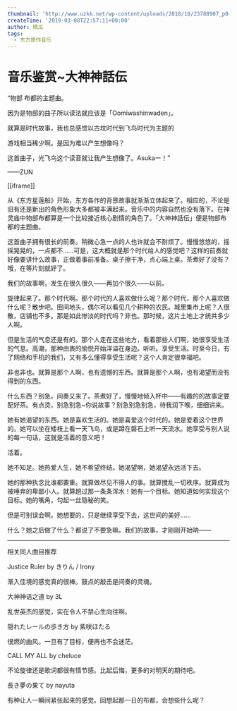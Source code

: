 ```yaml
---
thumbnail: 'http://www.uzkk.net/wp-content/uploads/2018/10/23788907_p0-642x510.jpg'
createTime: '2019-03-08T22:57:11+00:00'
author: 栖瓜
tags:
  - 东方原作音乐
---
```


# 音乐鉴赏~大神神話伝

“物部 布都的主题曲。

因为是物部的曲子所以读法就应该是「Oomiwashinwaden」。

就算是时代故事，我也总感觉以古坟时代到飞鸟时代为主题的

游戏相当稀少啊。是因为难以产生想像吗？

这首曲子，光飞鸟这个读音就让我产生想像了。Asukaー！”

——ZUN

[[iframe]]

从《东方星莲船》开始，东方各作的背景故事就渐渐立体起来了。相应的，不论是旧有还是新出的角色形象大多都被丰满起来。音乐中的内容自然也没有落下。在神灵庙中物部布都算是一个比较接近核心剧情的角色了。「大神神話伝」便是物部布都的主题曲。

这首曲子拥有很长的前奏。稍微心急一点的人也许就会不耐烦了。慢慢悠悠的，摇摇晃晃的，一点都不……可是，这大概就是那个时代给人的感觉吧？这样的前奏就好像要讲什么故事，正做着事前准备。桌子擦干净，点心端上桌。茶煮好了没有？哦，在等片刻就好了。

我们的故事啊，发生在很久很久——再加个很久——以前。

旋律起来了。那个时代啊。那个时代的人喜欢做什么呢？那个时代，那个人喜欢做什么呢？散步吧。田间地头，偶尔可以看见几个耕种的农民。城里集市上呢？人很散，店铺也不多。那是如此惨淡的时代吗？非也。那时候，这片土地上才统共多少人啊。

但是生活的气息还是有的。那个人走在这些地方，看着那些人们啊，她很享受生活的气息。高潮，那种由衷的愉悦开始洋溢在身边。听听。享受生活。时至今日，有了网络和手机的我们，又有多么懂得享受生活呢？这个人肯定很幸福吧。

非也非也。就算是那个人啊，也有遗憾的东西。就算是那个人啊，也有渴望而没有得到的东西。

什么东西？别急。间奏又来了。茶煮好了，慢慢地倾入杯中——有趣的的故事定要配好茶。有点烫，别急别急~你说故事？别急别急别急，待我润下喉，细细讲来。

她有她渴望的东西。她是喜欢生活的。她是喜爱这个时代的。她是爱着这个世界的。她可以坐在矮枝上看一天飞鸟，或是蹲在磐石上听一天流水。她享受与别人说的每一句话，这就是活着的意义吧！

活着。

她不知足。她热爱人生，她不希望终结。她渴望啊，她渴望永远活下去。

她的那种执念比谁都要重。就算做尽见不得人的事。就算搅乱一切秩序。就算成为被唾弃的卑鄙小人。就算趟过那一条条浑水！她有一个目标。她知道如何实现这个目标。她的嘴角，勾起一丝隐秘的笑。

但是可别误会啊。她想要的，只是继续享受下去，这世间的美好……

什么？她之后做了什么？都说了不要急嘛。我们的故事，才刚刚开始呐——

---

相关同人曲目推荐

Justice Ruler by きりん / Irony

渐入佳境的感觉真的很棒。鼓点的敲击是间奏的灵魂。

大神神话之道 by 3L

乱世英杰的感觉，实在令人不禁心生向往啊。

隠れたレールの歩き方 by 紫咲ほたる

很燃的曲风。一旦有了目标，便再也不会迷茫。

CALL MY ALL by cheluce

不论旋律还是歌词都很有情节感。比起后悔，更多的对明天的期待吧。

長き夢の果て by nayuta

有种让人一瞬间紧张起来的感觉。回想起那一日的布都，会想些什么呢？
